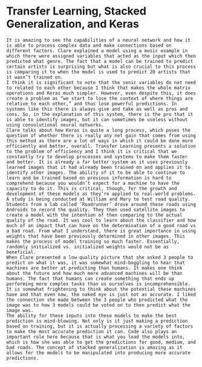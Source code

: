 # Transfer Learning, Stacked Generalization, and Keras

	It is amazing to see the capabilities of a neural network and how it is able to process complex data and make connections based on different factors. Clare explained a model using a music example in which there were assigned variables that acted as the input which then predicted what genre. The fact that a model can be trained to predict certain artists is surprising but what is also crucial to this process is comparing it to when the model is used to predict 20 artists that it wasn’t trained on. 
	I think it is significant to note that the sonic variables do not need to related to each other because I think that makes the whole matrix operations and Keras much simpler. However, even despite this, it does create a problem as “we start to lose the context of where things are relative to each other,” and thus lose powerful predictions. In systems like this there is always give and take as well as pros and cons. So, in the explanation of this system, there is the pro that it is able to identify images, but it can sometimes be useless without using convolutional neural networks. 
	Clare talks about how Keras is quite a long process, which poses the question of whether there is really any net gain that comes from using this method as there are a lot of ways in which it could be done more efficiently and better, overall. Transfer Learning presents a solution to the problem of efficiency and I think it is critical that we constantly try to develop processes and systems to make them faster and better. It is already a far better system as it uses previously learned images that it had already been trained on and applies it to identify other images. The ability of it to be able to continue to learn and be trained based on previous information is hard to comprehend because you wouldn’t expect for a machine to have the capacity to do it. This is critical, though, for the growth and development of these models as they’re applied to real-world problems. 
	A study is being conducted at William and Mary to test road quality. Students from a lab called ‘Roadrunner’ drove around these roads using Androids to record the quality. They then used satellite images to create a model with the intention of then comparing to the actual quality of the road. It was cool to learn about the classifier and how much of an impact that can have on the determination of a good road vs a bad road. From what I understand, there is great importance in using weights that have been previously determined in other images. This makes the process of model training so much faster. Essentially, randomly initialized vs. initialized weights would not be as beneficial.
	When Clare presented a low-quality picture that she asked 3 people to predict on what it was, it was somewhat mind-boggling to hear that machines are better at predicting than humans. It makes one think about the future and how much more advanced machines will be than humans. The fact that humans can create something that ends up performing more complex tasks than us ourselves is incomprehensible. It is somewhat frightening to think about the potential these machines have and that even now, the naked eye is just not as accurate. I liked the connection she made between the 3 people who predicted what the image was to how 3 models could be voted on to then predict what the image was. 
	The ability for these inputs into these models to make the best prediction is mind-blowing. Not only is it just making a prediction based on training, but it is actually processing a variety of factors to make the most accurate prediction it can. Code also plays an important role here because that is what you load the models into, which is how she was able to get the predictions for good, medium, and bad roads. The concept of stacked generalization is amazing as it allows for the models to be manipulated into producing more accurate predictions. 
